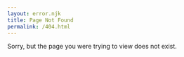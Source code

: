 ```yaml
---
layout: error.njk
title: Page Not Found
permalink: /404.html
---
```

Sorry, but the page you were trying to view does not exist.
